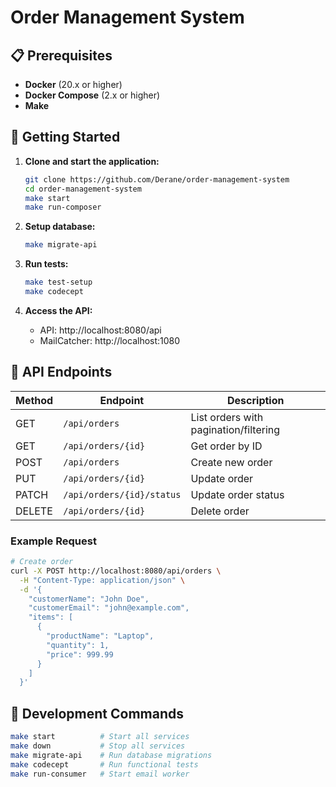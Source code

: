 # Order Management System

## 📋 Prerequisites

- **Docker** (20.x or higher)
- **Docker Compose** (2.x or higher)
- **Make**

## 🚀 Getting Started

1. **Clone and start the application:**
   ```bash
   git clone https://github.com/Derane/order-management-system
   cd order-management-system
   make start
   make run-composer
   ```

2. **Setup database:**
   ```bash
   make migrate-api
   ```

3. **Run tests:**
   ```bash
   make test-setup
   make codecept
   ```

4. **Access the API:**
   - API: http://localhost:8080/api
   - MailCatcher: http://localhost:1080

## 📖 API Endpoints

| Method | Endpoint | Description |
|--------|----------|-------------|
| GET | `/api/orders` | List orders with pagination/filtering |
| GET | `/api/orders/{id}` | Get order by ID |
| POST | `/api/orders` | Create new order |
| PUT | `/api/orders/{id}` | Update order |
| PATCH | `/api/orders/{id}/status` | Update order status |
| DELETE | `/api/orders/{id}` | Delete order |

### Example Request
```bash
# Create order
curl -X POST http://localhost:8080/api/orders \
  -H "Content-Type: application/json" \
  -d '{
    "customerName": "John Doe",
    "customerEmail": "john@example.com",
    "items": [
      {
        "productName": "Laptop",
        "quantity": 1,
        "price": 999.99
      }
    ]
  }'
```

## 🔧 Development Commands

```bash
make start          # Start all services
make down           # Stop all services
make migrate-api    # Run database migrations
make codecept       # Run functional tests
make run-consumer   # Start email worker
```

